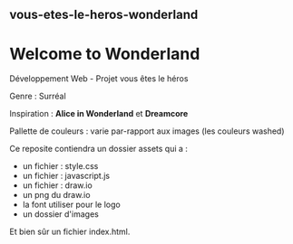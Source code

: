 ## vous-etes-le-heros-wonderland

# Welcome to Wonderland

Développement Web - Projet vous êtes le héros

Genre : Surréal

Inspiration : **Alice in Wonderland** et **Dreamcore**

Pallette de couleurs : varie par-rapport aux images (les couleurs washed)



Ce reposite contiendra un dossier assets qui a :

- un fichier : style.css
- un fichier : javascript.js
- un fichier : draw.io
- un png du draw.io
- la font utiliser pour le logo
- un dossier d'images

Et bien sûr un fichier index.html.
